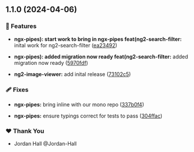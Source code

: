 ## 1.1.0 (2024-04-06)


### 🚀 Features

- **ngx-pipes): start work to bring in ngx-pipes feat(ng2-search-filter:** inital work for ng2-search-filter ([ea23492](https://github.com/danielglejzner/ngx-maintenance/commit/ea23492))

- **ngx-pipes): added migration now ready feat(ng2-search-filter:** added migration now ready ([5970fdf](https://github.com/danielglejzner/ngx-maintenance/commit/5970fdf))

- **ng2-image-viewer:** add inital release ([73102c5](https://github.com/danielglejzner/ngx-maintenance/commit/73102c5))


### 🩹 Fixes

- **ngx-pipes:** bring inline with our mono repo ([337b0f4](https://github.com/danielglejzner/ngx-maintenance/commit/337b0f4))

- **ngx-pipes:** ensure typings correct for tests to pass ([304ffac](https://github.com/danielglejzner/ngx-maintenance/commit/304ffac))


### ❤️  Thank You

- Jordan Hall @Jordan-Hall
